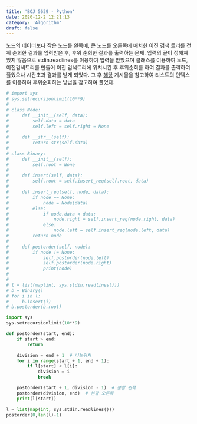 ```yaml
---
title: 'BOJ 5639 - Python'
date: 2020-12-2 12:21:13
category: 'Algorithm'
draft: false
---
```

노드의 데이터보다 작은 노드를 왼쪽에, 큰 노드를 오른쪽에 배치한 이진 검색 트리를 전위 순회한 결과룰 입력받은 후, 후위 순회한 결과를 출력하는 문제. 입력의 끝이 정해져 있지 않음으로 stdin.readlines를 이용하여 입력을 받았으며 클래스를 이용하여 노드, 이전검색트리를 만들어 이진 검색트리에 위치시킨 후 후위순회를 하여 결과를 출력하여 풀었으나 시간초과 결과를 받게 되었다. 그 후 [해당](https://developmentdiary.tistory.com/442) 게시물을 참고하여 리스트의 인덱스를 이용하여 후위순회하는 방법을 참고하여 풀었다.
```python
# import sys
# sys.setrecursionlimit(10**9)
#
# class Node:
#     def __init__(self, data):
#         self.data = data
#         self.left = self.right = None
#
#     def __str__(self):
#         return str(self.data)
#
# class Binary:
#     def __init__(self):
#         self.root = None
#
#     def insert(self, data):
#         self.root = self.insert_req(self.root, data)
#
#     def insert_req(self, node, data):
#         if node == None:
#             node = Node(data)
#         else:
#             if node.data < data:
#                 node.right = self.insert_req(node.right, data)
#             else:
#                 node.left = self.insert_req(node.left, data)
#         return node
#
#     def postorder(self, node):
#         if node != None:
#             self.postorder(node.left)
#             self.postorder(node.right)
#             print(node)
#
#
# l = list(map(int, sys.stdin.readlines()))
# b = Binary()
# for i in l:
#     b.insert(i)
# b.postorder(b.root)

import sys
sys.setrecursionlimit(10**9)

def postorder(start, end):
    if start > end:
        return

    division = end + 1  # 나눌위치
    for i in range(start + 1, end + 1):
        if l[start] < l[i]:
            division = i
            break

    postorder(start + 1, division - 1)  # 분할 왼쪽
    postorder(division, end)  # 분할 오른쪽
    print(l[start])

l = list(map(int, sys.stdin.readlines()))
postorder(0,len(l)-1)

```